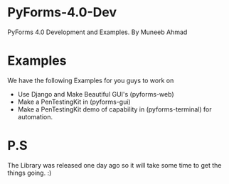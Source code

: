 # PyForms-4.0-Dev
PyForms 4.0 Development and Examples.
By Muneeb Ahmad
# Examples
We have the following Examples for you guys to work on
- Use Django and Make Beautiful GUI's (pyforms-web)
- Make a PenTestingKit in (pyforms-gui)
- Make a PenTestingKit demo of capability in (pyforms-terminal) for automation.

# P.S
The Library was released one day ago so it will take some time to get the things going.
:)

